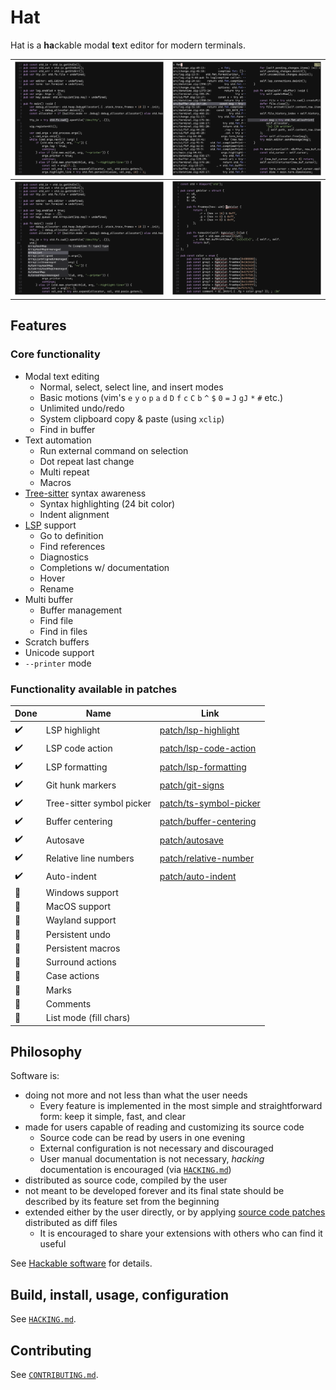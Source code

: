 # Hat

Hat is a **ha**ckable modal **t**ext editor for modern terminals.

| ![Screenshot select](./img/screenshot-select.png) | ![Screenshot select](./img/screenshot-find.png) |
|-----------------------------|-----------------------------|
| ![Screenshot completion](./img/screenshot-cmp.png) | ![Screenshot diagnostics](./img/screenshot-diagnostics.png) |

## Features

### Core functionality

- Modal text editing
    * Normal, select, select line, and insert modes
    * Basic motions (vim's `e` `y` `o` `p` `a` `d` `D` `f` `c` `C` `b` `^` `$` `0` `=` `J` `gJ` `*` `#` etc.)
    * Unlimited undo/redo
    * System clipboard copy & paste (using `xclip`)
    * Find in buffer
- Text automation
    * Run external command on selection
    * Dot repeat last change
    * Multi repeat
    * Macros
- [Tree-sitter](https://tree-sitter.github.io/tree-sitter/) syntax awareness
    * Syntax highlighting (24 bit color)
    * Indent alignment
- [LSP](https://microsoft.github.io/language-server-protocol/) support
    * Go to definition
    * Find references
    * Diagnostics
    * Completions w/ documentation
    * Hover
    * Rename
- Multi buffer
    * Buffer management
    * Find file
    * Find in files
- Scratch buffers
- Unicode support
- `--printer` mode

### Functionality available in patches

| Done | Name                      | Link                                                  |
| ---- | ------------------------  | ----------------------------------------------------- |
| ✔️   | LSP highlight             | [patch/lsp-highlight](/patch/lsp-highlight)           |
| ✔️   | LSP code action           | [patch/lsp-code-action](/patch/lsp-code-action)       |
| ✔️   | LSP formatting            | [patch/lsp-formatting](/patch/lsp-formatting)         |
| ✔️   | Git hunk markers          | [patch/git-signs](/patch/git-signs)                   |
| ✔️   | Tree-sitter symbol picker | [patch/ts-symbol-picker](/patch/ts-symbol-picker)     |
| ✔️   | Buffer centering          | [patch/buffer-centering](/patch/buffer-centering)     |
| ✔️   | Autosave                  | [patch/autosave](/patch/autosave)                     |
| ✔️   | Relative line numbers     | [patch/relative-number](/patch/relative-number)       |
| ✔️   | Auto-indent               | [patch/auto-indent](/patch/auto-indent)               |
| 🚧   | Windows support           |                                                       |
| 🚧   | MacOS support             |                                                       |
| 🚧   | Wayland support           |                                                       |
| 🚧   | Persistent undo           |                                                       |
| 🚧   | Persistent macros         |                                                       |
| 🚧   | Surround actions          |                                                       |
| 🚧   | Case actions              |                                                       |
| 🚧   | Marks                     |                                                       |
| 🚧   | Comments                  |                                                       |
| 🚧   | List mode (fill chars)    |                                                       |

## Philosophy

Software is:
- doing not more and not less than what the user needs
    * Every feature is implemented in the most simple and straightforward form: keep it simple, fast, and clear
- made for users capable of reading and customizing its source code
    * Source code can be read by users in one evening
    * External configuration is not necessary and discouraged
    * User manual documentation is not necessary, _hacking_ documentation is encouraged (via [`HACKING.md`](HACKING.md))
- distributed as source code, compiled by the user
- not meant to be developed forever and its final state should be described by its feature set from
the beginning
- extended either by the user directly, or by applying [source code patches](https://en.wikipedia.org/wiki/Patch_(computing)#Source_code_patching)
distributed as diff files
    * It is encouraged to share your extensions with others who can find it useful

See [Hackable software](http://blog.ivnj.org/post/hackable-software.html) for details.

## Build, install, usage, configuration

See [`HACKING.md`](HACKING.md).

## Contributing

See [`CONTRIBUTING.md`](CONTRIBUTING.md).
